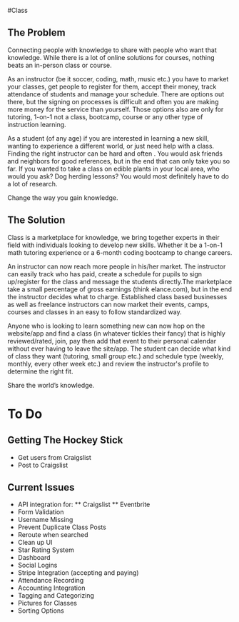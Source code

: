 #Class

## The Problem

Connecting people with knowledge to share with people who want that knowledge.
While there is a lot of online solutions for courses, nothing beats an in-person class or course.

As an instructor (be it soccer, coding, math, music etc.) you have to market your classes, get people to register for them, accept their money, track attendance of students and manage your schedule. There are options out there, but the signing on processes is difficult and often you are making more money for the service than yourself. Those options also are only for tutoring, 1-on-1 not a class, bootcamp, course or any other type of instruction learning.

As a student (of any age) if you are interested in learning a new skill, wanting to experience a different world, or just need help with a class. Finding the right instructor can be hard and often . You would ask friends and neighbors for good references, but in the end that can only take you so far. If you wanted to take a class on edible plants in your local area, who would you ask? Dog herding lessons? You would most definitely have to do a lot of research.

Change the way you gain knowledge. 

## The Solution

Class is a marketplace for knowledge, we bring together experts in their field with individuals looking to develop new skills. Whether it be a 1-on-1 math tutoring experience or a 6-month coding bootcamp to change careers.

An instructor can now reach more people in his/her market. The instructor can easily track who has paid, create a schedule for pupils to sign up/register for the class and message the students directly.The marketplace take a small percentage of gross earnings (think elance.com), but in the end the instructor decides what to charge. Established class based businesses as well as freelance instructors can now market their events, camps, courses and classes in an easy to follow standardized way.

Anyone who is looking to learn something new can now hop on the website/app and find a class (in whatever tickles their fancy) that is highly reviewed/rated, join, pay then add that event to their personal calendar without ever having to leave the site/app. The student can decide what kind of class they want (tutoring, small group etc.) and schedule type (weekly, monthly, every other week etc.) and review the instructor's profile to determine the right fit.

Share the world’s knowledge. 

# To Do

## Getting The Hockey Stick

* Get users from Craigslist
* Post to Craigslist

## Current Issues

* API integration for:
** Craigslist
** Eventbrite
* Form Validation
* Username Missing
* Prevent Duplicate Class Posts
* Reroute when searched
* Clean up UI
* Star Rating System
* Dashboard
* Social Logins
* Stripe Integration (accepting and paying)
* Attendance Recording
* Accounting Integration
* Tagging and Categorizing
* Pictures for Classes
* Sorting Options